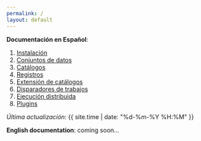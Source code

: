 ```yaml
---
permalink: /
layout: default
---
```


**Documentación en Español**:

01. [Instalación](es/instalacion)
02. [Conjuntos de datos](es/datos)
03. [Catálogos](es/catalogos)
04. [Registros](es/registros)
05. [Extensión de catálogos](es/extensiones)
06. [Disparadores de trabajos](es/disparadores)
07. [Ejecución distribuida](es/ejecucion-distribuida)
08. [Plugins](es/plugins)

*Última actualización*: {{ site.time | date: "%d-%m-%Y %H:%M" }}

**English documentation**: coming soon...

